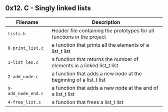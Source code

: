 ## 0x12. C - Singly linked lists

| Filename | Description |
| -------- | ----------- |
| `lists.h` | Header file containing the prototypes for all functions in the project |
| `0-print_list.c` | a function that prints all the elements of a list_t list |
| `1-list_len.c` | a function that returns the number of elements in a linked list_t list |
| `2-add_node.c` | a function that adds a new node at the beginning of a list_t list |
| `3-add_node_end.c` | a function that adds a new node at the end of a list_t list |
| `4-free_list.c` | a function that frees a list_t list |
